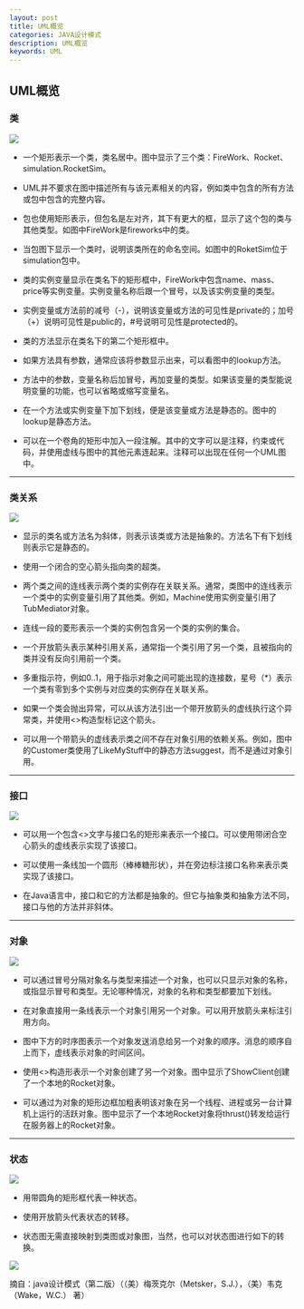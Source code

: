 ```yaml
---
layout: post
title: UML概览
categories: JAVA设计模式
description: UML概览
keywords: UML
---
```



## UML概览

### 类

![](/images/posts/design_pattern/uml_1.png)

* 一个矩形表示一个类，类名居中。图中显示了三个类：FireWork、Rocket、simulation.RocketSim。

* UML并不要求在图中描述所有与该元素相关的内容，例如类中包含的所有方法或包中包含的完整内容。

* 包也使用矩形表示，但包名是左对齐，其下有更大的框，显示了这个包的类与其他类型。如图中FireWork是fireworks中的类。

* 当包图下显示一个类时，说明该类所在的命名空间。如图中的RoketSim位于simulation包中。

* 类的实例变量显示在类名下的矩形框中，FireWork中包含name、mass、price等实例变量。实例变量名称后跟一个冒号，以及该实例变量的类型。

* 实例变量或方法前的减号（-），说明该变量或方法的可见性是private的；加号（+）说明可见性是public的，#号说明可见性是protected的。

* 类的方法显示在类名下的第二个矩形框中。

* 如果方法具有参数，通常应该将参数显示出来，可以看图中的lookup方法。

* 方法中的参数，变量名称后加冒号，再加变量的类型。如果该变量的类型能说明变量的功能，也可以省略或缩写变量名。

* 在一个方法或实例变量下加下划线，便是该变量或方法是静态的。图中的lookup是静态方法。

* 可以在一个卷角的矩形中加入一段注解。其中的文字可以是注释，约束或代码，并使用虚线与图中的其他元素连起来。注释可以出现在任何一个UML图中。

---

### 类关系

![](/images/posts/design_pattern/uml_2.png)

* 显示的类名或方法名为斜体，则表示该类或方法是抽象的。方法名下有下划线则表示它是静态的。

* 使用一个闭合的空心箭头指向类的超类。

* 两个类之间的连线表示两个类的实例存在关联关系。通常，类图中的连线表示一个类中的实例变量引用了其他类。例如，Machine使用实例变量引用了TubMediator对象。

* 连线一段的菱形表示一个类的实例包含另一个类的实例的集合。

* 一个开放箭头表示某种引用关系，通常指一个类引用了另一个类，且被指向的类并没有反向引用前一个类。

* 多重指示符，例如0..1，用于指示对象之间可能出现的连接数，星号（*）表示一个类有零到多个实例与对应类的实例存在关联关系。

* 如果一个类会抛出异常，可以从该方法引出一个带开放箭头的虚线执行这个异常类，并使用<<throws>>构造型标记这个箭头。

* 可以用一个带箭头的虚线表示类之间不存在对象引用的依赖关系。例如，图中的Customer类使用了LikeMyStuff中的静态方法suggest，而不是通过对象引用。

----

### 接口

![](/images/posts/design_pattern/uml_3.png)

* 可以用一个包含<<interface>>文字与接口名的矩形来表示一个接口。可以使用带闭合空心箭头的虚线表示实现了该接口。

* 可以使用一条线加一个圆形（棒棒糖形状），并在旁边标注接口名称来表示类实现了该接口。

* 在Java语言中，接口和它的方法都是抽象的。但它与抽象类和抽象方法不同，接口与他的方法并非斜体。

----

### 对象

![](/images/posts/design_pattern/uml_4.png)

* 可以通过冒号分隔对象名与类型来描述一个对象，也可以只显示对象的名称，或指显示冒号和类型。无论哪种情况，对象的名称和类型都要加下划线。

* 在对象直接用一条线表示一个对象引用另一个对象。可以用开放箭头来标注引用方向。

* 图中下方的时序图表示一个对象发送消息给另一个对象的顺序。消息的顺序自上而下，虚线表示对象的时间区间。

* 使用<<creat>>构造形表示一个对象创建了另一个对象。图中显示了ShowClient创建了一个本地的Rocket对象。

* 可以通过为对象的矩形边框加粗表明该对象在另一个线程、进程或另一台计算机上运行的活跃对象。图中显示了一个本地Rocket对象将thrust()转发给运行在服务器上的Rocket对象。

----

### 状态

![](/images/posts/design_pattern/uml_5.png)

* 用带圆角的矩形框代表一种状态。

* 使用开放箭头代表状态的转移。

* 状态图无需直接映射到类图或对象图，当然，也可以对状态图进行如下的转换。

![](/images/posts/design_pattern/uml_6.png)















摘自：java设计模式（第二版）（（美）梅茨克尔（Metsker，S.J.），（美）韦克（Wake，W.C.） 著）